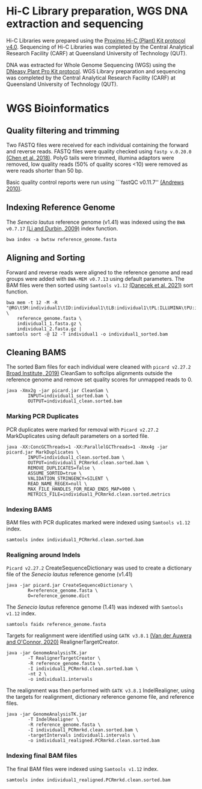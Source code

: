 # Hi-C Library preparation, WGS DNA extraction and sequencing
Hi-C Libraries were prepared using the [Proximo Hi-C (Plant) Kit protocol v4.0](https://github.com/KathleenMcLay/Honours_research_project/blob/main/Laboratory/Proximo_Hi-C_Plant_Kit_Protocol_v4.0_20210208.pdf). 
Sequencing of Hi-C Libraries was completed by the Central Analytical Research Facility (CARF) at Queensland University of Technology (QUT).

DNA was extracted for Whole Genome Sequencing (WGS) using the [DNeasy Plant Pro Kit protocol](https://github.com/KathleenMcLay/Honours_research_project/blob/main/Laboratory/DNeasy%20Plant%20Pro%20Kit%20Protocol.pdf).
WGS Library preparation and sequencing was completed by the Central Analytical Research Facility (CARF) at Queensland University of Technology (QUT).

# WGS Bioinformatics  

## Quality filtering and trimming 

Two FASTQ files were received for each individual containing the forward and reverse reads. FASTQ files were quality checked using ```fastp v.0.20.0``` [(Chen et al. 2018)](https://academic.oup.com/bioinformatics/article/34/17/i884/5093234). PolyG tails were trimmed, illumina adaptors were removed, low quality reads (50% of quality scores <10) were removed as were reads shorter than 50 bp. 

Basic quality control reports were run using ```fastQC v0.11.7'' [(Andrews 2010)](https://www.bioinformatics.babraham.ac.uk/projects/fastqc/). 

## Indexing Reference Genome

The *Senecio lautus* reference genome (v1.41) was indexed using the ```BWA v0.7.17``` [(Li and Durbin, 2009)](https://academic.oup.com/bioinformatics/article/25/14/1754/225615) index function.

```
bwa index -a bwtsw reference_genome.fasta
```

## Aligning and Sorting 

Forward and reverse reads were aligned to the reference genome and read groups were added with ```BWA-MEM v0.7.13``` using default parameters. The BAM files were then sorted using ```Samtools v1.12``` [(Danecek et al. 2021)](https://academic.oup.com/gigascience/article/10/2/giab008/6137722) sort function.

```
bwa mem -t 12 -M -R "@RG\tSM:individual1\tID:individual1\tLB:individual1\tPL:ILLUMINA\tPU:individual1" \  
    reference_genome.fasta \
    individual1_1.fasta.gz \
    individual1_2.fasta.gz |
samtools sort -@ 12 -T individual1 -o individual1_sorted.bam
```

## Cleaning BAMS

The sorted Bam files for each individual were cleaned with ```picard v2.27.2``` [Broad Institute, 2019)](http://broadinstitute.github.io/picard/) CleanSam to softclips alignments outside the reference genome and remove set quality scores for unmapped reads to 0.

```
java -Xmx2g -jar picard.jar CleanSam \
        INPUT=individual1_sorted.bam \
        OUTPUT=individual1_clean.sorted.bam
```

### Marking PCR Duplicates 

PCR duplicates were marked for removal with ```Picard v2.27.2``` MarkDuplicates using default parameters on a sorted file. 

```
java -XX:ConcGCThreads=1 -XX:ParallelGCThreads=1 -Xmx4g -jar picard.jar MarkDuplicates \
        INPUT=individual1_clean.sorted.bam \
        OUTPUT=individual1_PCRmrkd.clean.sorted.bam \
        REMOVE_DUPLICATES=false \
        ASSUME_SORTED=true \
        VALIDATION_STRINGENCY=SILENT \
        READ_NAME_REGEX=null \
        MAX_FILE_HANDLES_FOR_READ_ENDS_MAP=900 \
        METRICS_FILE=individual1_PCRmrkd.clean.sorted.metrics
```

### Indexing BAMS 

BAM files with PCR duplicates marked were indexed using ```Samtools v1.12``` index.

```
samtools index individual1_PCRmrkd.clean.sorted.bam
```

### Realigning around Indels 

```Picard v2.27.2``` CreateSequenceDictionary was used to create a dictionary file of the *Senecio lautus* reference genome (v1.41)

```
java -jar picard.jar CreateSequenceDictionary \
        R=reference_genome.fasta \
        O=reference_genome.dict
```

The *Senecio lautus* reference genome (1.41) was indexed with ```Samtools v1.12``` index. 

```
samtools faidx reference_genome.fasta
```

Targets for realignment were identified using ```GATK v3.8.1``` [(Van der Auwera and O'Connor, 2020)](https://www.oreilly.com/library/view/genomics-in-the/9781491975183/) RealignerTargetCreator.

```
java -jar GenomeAnalysisTK.jar 
        -T RealignerTargetCreator \
        -R reference_genome.fasta \
        -I individual1_PCRmrkd.clean.sorted.bam \
        -nt 2 \
        -o individual1.intervals
```

The realignment was then performed with ```GATK v3.8.1``` IndelRealigner, using the targets for realignment, dictionary reference genome file, and reference files. 

```
java -jar GenomeAnalysisTK.jar 
        -T IndelRealigner \
        -R reference_genome.fasta \
        -I individual1_PCRmrkd.clean.sorted.bam \
        -targetIntervals individual1.intervals \
        -o individual1_realigned.PCRmrkd.clean.sorted.bam
```

### Indexing final BAM files

The final BAM files were indexed using ```Samtools v1.12``` index.

```
samtools index individual1_realigned.PCRmrkd.clean.sorted.bam
```
